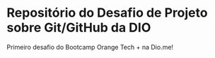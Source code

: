 # Repositório do Desafio de Projeto sobre Git/GitHub da DIO
Primeiro desafio do Bootcamp Orange Tech + na Dio.me!
